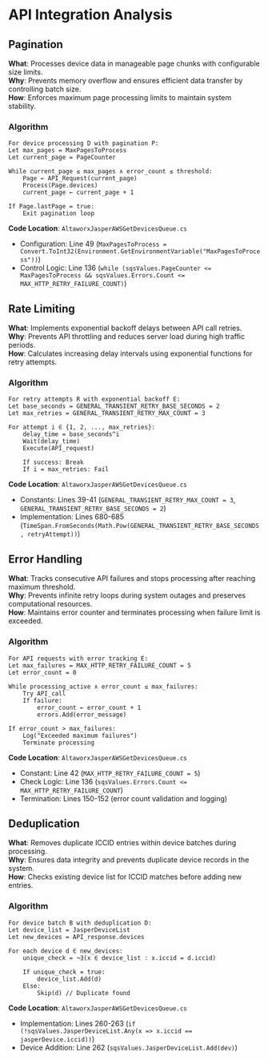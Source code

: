 # API Integration Analysis

## Pagination

**What**: Processes device data in manageable page chunks with configurable size limits.  
**Why**: Prevents memory overflow and ensures efficient data transfer by controlling batch size.  
**How**: Enforces maximum page processing limits to maintain system stability.

### Algorithm
```
For device processing D with pagination P:
Let max_pages = MaxPagesToProcess
Let current_page = PageCounter

While current_page ≤ max_pages ∧ error_count ≤ threshold:
    Page ← API_Request(current_page)
    Process(Page.devices)
    current_page ← current_page + 1
    
If Page.lastPage = true:
    Exit pagination loop
```

**Code Location**: `AltaworxJasperAWSGetDevicesQueue.cs`
- Configuration: Line 49 (`MaxPagesToProcess = Convert.ToInt32(Environment.GetEnvironmentVariable("MaxPagesToProcess"))`)
- Control Logic: Line 136 (`while (sqsValues.PageCounter <= MaxPagesToProcess && sqsValues.Errors.Count <= MAX_HTTP_RETRY_FAILURE_COUNT)`)

## Rate Limiting

**What**: Implements exponential backoff delays between API call retries.  
**Why**: Prevents API throttling and reduces server load during high traffic periods.  
**How**: Calculates increasing delay intervals using exponential functions for retry attempts.

### Algorithm
```
For retry attempts R with exponential backoff E:
Let base_seconds = GENERAL_TRANSIENT_RETRY_BASE_SECONDS = 2
Let max_retries = GENERAL_TRANSIENT_RETRY_MAX_COUNT = 3

For attempt i ∈ {1, 2, ..., max_retries}:
    delay_time = base_seconds^i
    Wait(delay_time)
    Execute(API_request)
    
    If success: Break
    If i = max_retries: Fail
```

**Code Location**: `AltaworxJasperAWSGetDevicesQueue.cs`
- Constants: Lines 39-41 (`GENERAL_TRANSIENT_RETRY_MAX_COUNT = 3`, `GENERAL_TRANSIENT_RETRY_BASE_SECONDS = 2`)
- Implementation: Lines 680-685 (`TimeSpan.FromSeconds(Math.Pow(GENERAL_TRANSIENT_RETRY_BASE_SECONDS, retryAttempt))`)

## Error Handling

**What**: Tracks consecutive API failures and stops processing after reaching maximum threshold.  
**Why**: Prevents infinite retry loops during system outages and preserves computational resources.  
**How**: Maintains error counter and terminates processing when failure limit is exceeded.

### Algorithm
```
For API requests with error tracking E:
Let max_failures = MAX_HTTP_RETRY_FAILURE_COUNT = 5
Let error_count = 0

While processing_active ∧ error_count ≤ max_failures:
    Try API_call
    If failure:
        error_count ← error_count + 1
        errors.Add(error_message)
    
If error_count > max_failures:
    Log("Exceeded maximum failures")
    Terminate processing
```

**Code Location**: `AltaworxJasperAWSGetDevicesQueue.cs`
- Constant: Line 42 (`MAX_HTTP_RETRY_FAILURE_COUNT = 5`)
- Check Logic: Line 136 (`sqsValues.Errors.Count <= MAX_HTTP_RETRY_FAILURE_COUNT`)
- Termination: Lines 150-152 (error count validation and logging)

## Deduplication

**What**: Removes duplicate ICCID entries within device batches during processing.  
**Why**: Ensures data integrity and prevents duplicate device records in the system.  
**How**: Checks existing device list for ICCID matches before adding new entries.

### Algorithm
```
For device batch B with deduplication D:
Let device_list = JasperDeviceList
Let new_devices = API_response.devices

For each device d ∈ new_devices:
    unique_check = ¬∃(x ∈ device_list : x.iccid = d.iccid)
    
    If unique_check = true:
        device_list.Add(d)
    Else:
        Skip(d) // Duplicate found
```

**Code Location**: `AltaworxJasperAWSGetDevicesQueue.cs`
- Implementation: Lines 260-263 (`if (!sqsValues.JasperDeviceList.Any(x => x.iccid == jasperDevice.iccid))`)
- Device Addition: Line 262 (`sqsValues.JasperDeviceList.Add(dev)`)